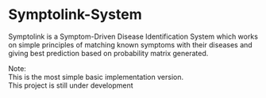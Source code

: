 # Symptolink-System  

Symptolink is a Symptom-Driven Disease Identification System which works on simple principles of matching known symptoms with their diseases and giving best prediction based on probability matrix generated.

Note:  
This is the most simple basic implementation version.  
This project is still under development
